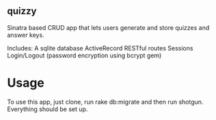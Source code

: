 ## quizzy
Sinatra based CRUD app that lets users generate and store quizzes and answer keys.

Includes:
A sqlite database
ActiveRecord
RESTful routes
Sessions
Login/Logout (password encryption using bcrypt gem)

# Usage
To use this app, just clone, run rake db:migrate and then run shotgun. Everything should be set up.

